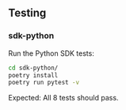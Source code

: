 ## Testing

### sdk-python

Run the Python SDK tests:

```bash
cd sdk-python/
poetry install
poetry run pytest -v
```

Expected: All 8 tests should pass.
